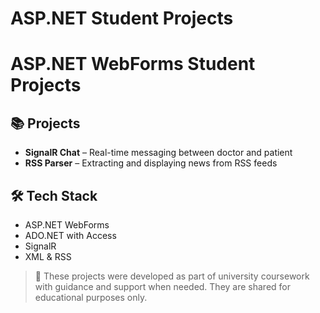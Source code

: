# ASP.NET Student Projects
# ASP.NET WebForms Student Projects


## 📚 Projects


- **SignalR Chat** – Real-time messaging between doctor and patient
- **RSS Parser** – Extracting and displaying news from RSS feeds

## 🛠️ Tech Stack

- ASP.NET WebForms
- ADO.NET with Access
- SignalR
- XML & RSS

> 📌 These projects were developed as part of university coursework with guidance and support when needed. They are shared for educational purposes only.


